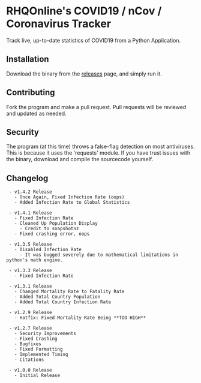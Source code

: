 # RHQOnline's COVID19 / nCov / Coronavirus Tracker
Track live, up-to-date statistics of COVID19 from a Python Application.

## Installation
Download the binary from the [releases](https://github.com/RHQOnline/COVID19-Tracker-App/releases/latest/) page, and simply run it.

## Contributing
Fork the program and make a pull request. Pull requests will be reviewed and updated as needed.

## Security
The program (at this time) throws a false-flag detection on most antiviruses. This is because it uses the 'requests' module. If you have trust issues with the binary, download and compile the sourcecode yourself.

## Changelog
```
 - v1.4.2 Release
   - Once Again, Fixed Infection Rate (oops)
   - Added Infection Rate to Global Statistics
```
```
 - v1.4.1 Release
   - Fixed Infection Rate
   - Cleaned Up Population Display
     - Credit to snapshotnz
   - Fixed crashing error, oops
```
```
 - v1.3.5 Release
   - Disabled Infection Rate
     - It was bugged severely due to mathematical limitations in python's math engine.
```
```
 - v1.3.3 Release
   - Fixed Infection Rate
```
```
 - v1.3.1 Release
   - Changed Mortality Rate to Fatality Rate
   - Added Total Country Population
   - Added Total Country Infection Rate
```
```
 - v1.2.9 Release
   - Hotfix: Fixed Mortality Rate Being **TOO HIGH**
```
```
 - v1.2.7 Release
   - Security Improvements
   - Fixed Crashing
   - Bugfixes
   - Fixed Formatting
   - Implemented Timing
   - Citations
```
```
 - v1.0.0 Release
   - Initial Release
```
